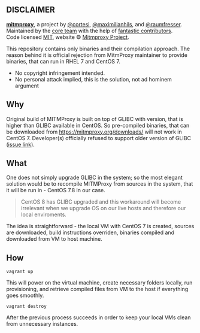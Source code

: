 ## DISCLAIMER

**[mitmproxy](https://mitmproxy.org/)**, a project by [@cortesi](https://twitter.com/cortesi), [@maximilianhils](https://twitter.com/maximilianhils), and [@raumfresser](https://twitter.com/raumfresser). <br>
Maintained by the [core team](https://github.com/orgs/mitmproxy/people) with the help of [fantastic contributors](https://github.com/mitmproxy/mitmproxy/graphs/contributors). <br>
Code licensed [MIT](https://github.com/mitmproxy/mitmproxy/blob/master/LICENSE), website © [Mitmproxy Project](https://github.com/mitmproxy/mitmproxy). <br>

This repository contains only binaries and their compilation approach. The reason behind it is official rejection from MitmProxy maintainer to provide binaries, that can run in RHEL 7 and CentOS 7.

- No copyright infringement intended.
- No personal attack implied, this is the solution, not ad hominem argument  

## Why

Original build of MITMProxy is built on top of GLIBC with version, that is higher than GLIBC available in CentOS. So pre-compiled binaries, that can be downloaded from https://mitmproxy.org/downloads/ will not work in CentOS 7. Developer(s) officially refused to support older version of GLIBC ([issue link](https://github.com/mitmproxy/mitmproxy/issues/3533#issuecomment-640811676)).

## What

One does not simply upgrade GLIBC in the system; so the most elegant solution would be to recompile MITMProxy from sources in the system, that it will be run in - CentOS 7.8 in our case.

> CentOS 8 has GLIBC upgraded and this workaround will become irrelevant when we upgrade OS on our live hosts and therefore our local enviroments.

The idea is straightforward - the local VM with CentOS 7 is created, sources are downloaded, build instructions overriden, binaries compiled and downloaded from VM to host machine.

## How

```
vagrant up
```
This will power on the virtual machine, create necessary folders locally, run provisioning, and retrieve compiled files from VM to the host if everything goes smoothly.

```
vagrant destroy
```
After the previous process succeeds in order to keep your local VMs clean from unnecessary instances.
